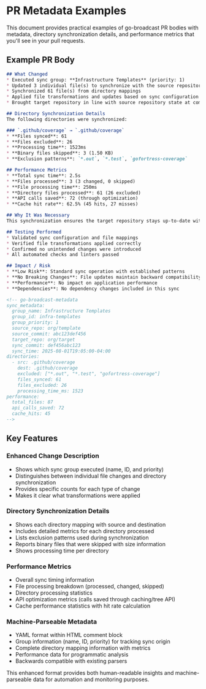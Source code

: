 # PR Metadata Examples

This document provides practical examples of go-broadcast PR bodies with metadata, directory synchronization details, and performance metrics that you'll see in your pull requests.

## Example PR Body

```markdown
## What Changed
* Executed sync group: **Infrastructure Templates** (priority: 1)
* Updated 3 individual file(s) to synchronize with the source repository
* Synchronized 61 file(s) from directory mappings
* Applied file transformations and updates based on sync configuration
* Brought target repository in line with source repository state at commit abc123d

## Directory Synchronization Details
The following directories were synchronized:

### `.github/coverage` → `.github/coverage`
* **Files synced**: 61
* **Files excluded**: 26
* **Processing time**: 1523ms
* **Binary files skipped**: 3 (1.50 KB)
* **Exclusion patterns**: `*.out`, `*.test`, `gofortress-coverage`

## Performance Metrics
* **Total sync time**: 2.5s
* **Files processed**: 3 (3 changed, 0 skipped)
* **File processing time**: 250ms
* **Directory files processed**: 61 (26 excluded)
* **API calls saved**: 72 (through optimization)
* **Cache hit rate**: 62.5% (45 hits, 27 misses)

## Why It Was Necessary
This synchronization ensures the target repository stays up-to-date with the latest changes from the configured source repository. The sync operation identifies and applies only the necessary file changes while maintaining consistency across repositories.

## Testing Performed
* Validated sync configuration and file mappings
* Verified file transformations applied correctly
* Confirmed no unintended changes were introduced
* All automated checks and linters passed

## Impact / Risk
* **Low Risk**: Standard sync operation with established patterns
* **No Breaking Changes**: File updates maintain backward compatibility
* **Performance**: No impact on application performance
* **Dependencies**: No dependency changes included in this sync

<!-- go-broadcast-metadata
sync_metadata:
  group_name: Infrastructure Templates
  group_id: infra-templates
  group_priority: 1
  source_repo: org/template
  source_commit: abc123def456
  target_repo: org/target
  sync_commit: def456abc123
  sync_time: 2025-08-01T19:05:00-04:00
directories:
  - src: .github/coverage
    dest: .github/coverage
    excluded: ["*.out", "*.test", "gofortress-coverage"]
    files_synced: 61
    files_excluded: 26
    processing_time_ms: 1523
performance:
  total_files: 87
  api_calls_saved: 72
  cache_hits: 45
-->
```

## Key Features

### Enhanced Change Description
- Shows which sync group executed (name, ID, and priority)
- Distinguishes between individual file changes and directory synchronization
- Provides specific counts for each type of change
- Makes it clear what transformations were applied

### Directory Synchronization Details
- Shows each directory mapping with source and destination
- Includes detailed metrics for each directory processed
- Lists exclusion patterns used during synchronization
- Reports binary files that were skipped with size information
- Shows processing time per directory

### Performance Metrics
- Overall sync timing information
- File processing breakdown (processed, changed, skipped)
- Directory processing statistics
- API optimization metrics (calls saved through caching/tree API)
- Cache performance statistics with hit rate calculation

### Machine-Parseable Metadata
- YAML format within HTML comment block
- Group information (name, ID, priority) for tracking sync origin
- Complete directory mapping information with metrics
- Performance data for programmatic analysis
- Backwards compatible with existing parsers

This enhanced format provides both human-readable insights and machine-parseable data for automation and monitoring purposes.
